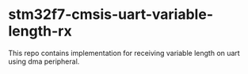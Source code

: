 # stm32f7-cmsis-uart-variable-length-rx
This repo contains implementation for receiving variable length on uart using dma peripheral.
